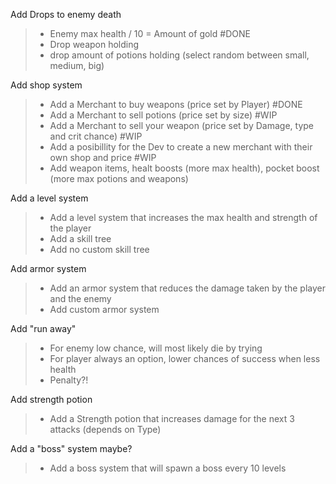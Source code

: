Add Drops to enemy death
> - Enemy max health / 10 = Amount of gold #DONE
> - Drop weapon holding
> - drop amount of potions holding (select random between small, medium, big)

Add shop system
> - Add a Merchant to buy weapons (price set by Player) #DONE
> - Add a Merchant to sell potions (price set by size) #WIP
> - Add a Merchant to sell your weapon (price set by Damage, type and crit chance)  #WIP
> - Add a posibillity for the Dev to create a new merchant with their own shop and price #WIP
> - Add weapon items, healt boosts (more max health), pocket boost (more max potions and weapons) 

Add a level system
> - Add a level system that increases the max health and strength of the player
> - Add a skill tree
> - Add no custom skill tree

Add armor system
> - Add an armor system that reduces the damage taken by the player and the enemy
> - Add custom armor system 

Add "run away"
> - For enemy low chance, will most likely die by trying
> - For player always an option, lower chances of success when less health
> - Penalty?!

Add strength potion
> - Add a Strength potion that increases damage for the next 3 attacks (depends on Type)

Add a "boss" system maybe?
> - Add a boss system that will spawn a boss every 10 levels
